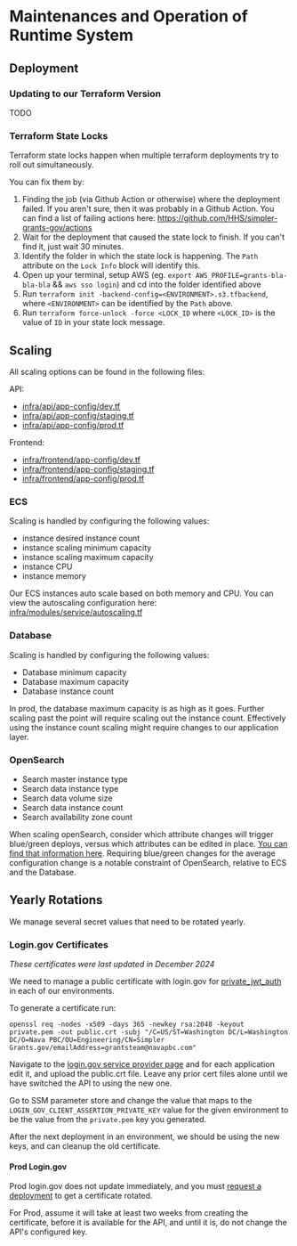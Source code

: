 # Maintenances and Operation of Runtime System

## Deployment

### Updating to our Terraform Version

TODO

### Terraform State Locks

Terraform state locks happen when multiple terraform deployments try to roll out simultaneously.

You can fix them by:

1. Finding the job (via Github Action or otherwise) where the deployment failed. If you aren't sure, then it was probably in a Github Action. You can find a list of failing actions here: https://github.com/HHS/simpler-grants-gov/actions
2. Wait for the deployment that caused the state lock to finish. If you can't find it, just wait 30 minutes.
3. Identify the folder in which the state lock is happening. The `Path` attribute on the `Lock Info` block will identify this.
4. Open up your terminal, setup AWS (eg. `export AWS_PROFILE=grants-bla-bla-bla` && `aws sso login`) and cd into the folder identified above
5. Run `terraform init -backend-config=<ENVIRONMENT>.s3.tfbackend`, where `<ENVIRONMENT>` can be identified by the `Path` above.
6. Run `terraform force-unlock -force <LOCK_ID` where `<LOCK_ID>` is the value of `ID` in your state lock message.

## Scaling

All scaling options can be found in the following files:

API:

- [infra/api/app-config/dev.tf](infra/api/app-config/dev.tf)
- [infra/api/app-config/staging.tf](infra/api/app-config/staging.tf)
- [infra/api/app-config/prod.tf](infra/api/app-config/prod.tf)

Frontend:

- [infra/frontend/app-config/dev.tf](infra/frontend/app-config/dev.tf)
- [infra/frontend/app-config/staging.tf](infra/frontend/app-config/staging.tf)
- [infra/frontend/app-config/prod.tf](infra/frontend/app-config/prod.tf)

### ECS

Scaling is handled by configuring the following values:

- instance desired instance count
- instance scaling minimum capacity
- instance scaling maximum capacity
- instance CPU
- instance memory

Our ECS instances auto scale based on both memory and CPU. You can view the autoscaling configuration
here: [infra/modules/service/autoscaling.tf](infra/modules/service/autoscaling.tf)

### Database

Scaling is handled by configuring the following values:

- Database minimum capacity
- Database maximum capacity
- Database instance count

In prod, the database maximum capacity is as high as it goes. Further scaling past the point will require scaling
out the instance count. Effectively using the instance count scaling might require changes to our application layer.

### OpenSearch

- Search master instance type
- Search data instance type
- Search data volume size
- Search data instance count
- Search availability zone count

When scaling openSearch, consider which attribute changes will trigger blue/green deploys, versus which attributes
can be edited in place. [You can find that information here](https://docs.aws.amazon.com/opensearch-service/latest/developerguide/managedomains-configuration-changes.html). Requiring blue/green changes for the average configuration change is a
notable constraint of OpenSearch, relative to ECS and the Database.

## Yearly Rotations

We manage several secret values that need to be rotated yearly.

### Login.gov Certificates

*These certificates were last updated in December 2024*

We need to manage a public certificate with login.gov for [private_jwt_auth](https://developers.login.gov/oidc/token/#client_assertion) in each of our environments.

To generate a certificate run:
```shell
openssl req -nodes -x509 -days 365 -newkey rsa:2048 -keyout private.pem -out public.crt -subj "/C=US/ST=Washington DC/L=Washington DC/O=Nava PBC/OU=Engineering/CN=Simpler Grants.gov/emailAddress=grantsteam@navapbc.com"
```

Navigate to the [login.gov service provider page](https://dashboard.int.identitysandbox.gov/service_providers)
and for each application edit it, and upload the public.crt file. Leave any prior cert files alone until we have
switched the API to using the new one.

Go to SSM parameter store and change the value that maps to the `LOGIN_GOV_CLIENT_ASSERTION_PRIVATE_KEY` value
for the given environment to be the value from the `private.pem` key you generated.

After the next deployment in an environment, we should be using the new keys, and can cleanup the old certificate.

#### Prod Login.gov

Prod login.gov does not update immediately, and you must [request a deployment](https://developers.login.gov/production/#changes-to-production-applications) to get a certificate rotated.

For Prod, assume it will take at least two weeks from creating the certificate, before it is available for the API, and until it is, do not change the API's configured key.
